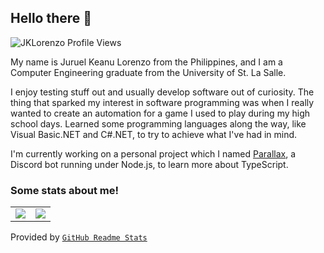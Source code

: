 ## Hello there 👋

<img src="https://komarev.com/ghpvc/?username=JKLorenzo" alt="JKLorenzo Profile Views" />

My name is Juruel Keanu Lorenzo from the Philippines, and I am a Computer Engineering graduate 
from the University of St. La Salle.

I enjoy testing stuff out and usually develop software out of curiosity. The thing that sparked my 
interest in software programming was when I really wanted to create an automation for a game I used 
to play during my high school days. Learned some programming languages along the way, like Visual 
Basic.NET and C#.NET, to try to achieve what I've had in mind. 

I'm currently working on a personal project which I named [Parallax], a Discord bot running under 
Node.js, to learn more about TypeScript.

### Some stats about me! 

<table>
  <tr>
    <td align="center" style="padding=0;width=50%;">
      <img align="center" style="padding=0;" src="https://github-readme-stats-jklorenzo.vercel.app/api/?username=JKLorenzo&show_icons=true&title_color=4F8CC9&text_color=9f9f9f&bg_color=00000000&hide_border=true&icon_color=4F8CC9&hide_title=true&count_private=true&include_all_commits=true" />
    </td>
    <td align="center" style="padding=0;width=50%;">
      <img align="center" style="padding=0;" src="https://github-readme-stats-jklorenzo.vercel.app/api/top-langs/?username=JKLorenzo&layout=compact&show_icons=true&title_color=4F8CC9&text_color=9f9f9f&bg_color=00000000&hide_border=true&icon_color=00000000&count_private=true&langs_count=6" />
    </td>
  </tr>
</table>

Provided by [`GitHub Readme Stats`]

[Parallax]:              https://github.com/JKLorenzo/Parallax
[`GitHub Readme Stats`]: https://github.com/anuraghazra/github-readme-stats
